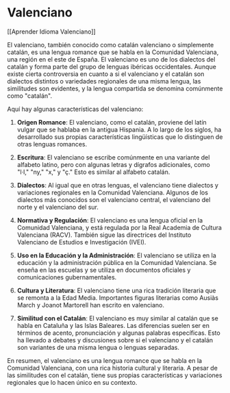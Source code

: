# Valenciano

[[Aprender Idioma Valenciano]]

El valenciano, también conocido como catalán valenciano o simplemente catalán, es una lengua romance que se habla en la Comunidad Valenciana, una región en el este de España. El valenciano es uno de los dialectos del catalán y forma parte del grupo de lenguas ibéricas occidentales. Aunque existe cierta controversia en cuanto a si el valenciano y el catalán son dialectos distintos o variedades regionales de una misma lengua, las similitudes son evidentes, y la lengua compartida se denomina comúnmente como "catalán".

Aquí hay algunas características del valenciano:

1. **Origen Romance**: El valenciano, como el catalán, proviene del latín vulgar que se hablaba en la antigua Hispania. A lo largo de los siglos, ha desarrollado sus propias características lingüísticas que lo distinguen de otras lenguas romances.
    
2. **Escritura**: El valenciano se escribe comúnmente en una variante del alfabeto latino, pero con algunas letras y dígrafos adicionales, como "l·l," "ny," "x," y "ç." Esto es similar al alfabeto catalán.
    
3. **Dialectos**: Al igual que en otras lenguas, el valenciano tiene dialectos y variaciones regionales en la Comunidad Valenciana. Algunos de los dialectos más conocidos son el valenciano central, el valenciano del norte y el valenciano del sur.
    
4. **Normativa y Regulación**: El valenciano es una lengua oficial en la Comunidad Valenciana, y está regulada por la Real Academia de Cultura Valenciana (RACV). También sigue las directrices del Instituto Valenciano de Estudios e Investigación (IVEI).
    
5. **Uso en la Educación y la Administración**: El valenciano se utiliza en la educación y la administración pública en la Comunidad Valenciana. Se enseña en las escuelas y se utiliza en documentos oficiales y comunicaciones gubernamentales.
    
6. **Cultura y Literatura**: El valenciano tiene una rica tradición literaria que se remonta a la Edad Media. Importantes figuras literarias como Ausiàs March y Joanot Martorell han escrito en valenciano.
    
7. **Similitud con el Catalán**: El valenciano es muy similar al catalán que se habla en Cataluña y las Islas Baleares. Las diferencias suelen ser en términos de acento, pronunciación y algunas palabras específicas. Esto ha llevado a debates y discusiones sobre si el valenciano y el catalán son variantes de una misma lengua o lenguas separadas.
    

En resumen, el valenciano es una lengua romance que se habla en la Comunidad Valenciana, con una rica historia cultural y literaria. A pesar de las similitudes con el catalán, tiene sus propias características y variaciones regionales que lo hacen único en su contexto.